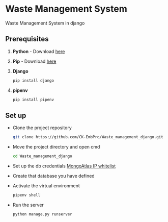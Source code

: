 # Waste Management System

Waste Management System in django 

## Prerequisites

1. **Python** - Download [here](https://python.org)

2. **Pip** - Download [here](https://pip.pypa.io/en/stable/installation/)

3. **Django**
   ```bash
   pip install django
4. **pipenv**
   ```bash
   pip install pipenv

## Set up

* Clone the project repository
   ```bash
   git clone https://github.com/CK-EmbPro/Waste_management_django.git

* Move the project directory and open cmd
   ```bash
   cd Waste_management_django

* Set up the db credentials
   [MongoAtlas IP whitelist](./media/DJANGO_db_conf.png)

* Create that database you have defined

* Activate the virtual environment
   ```bash
   pipenv shell

* Run the server
   ```bash
   python manage.py runserver
